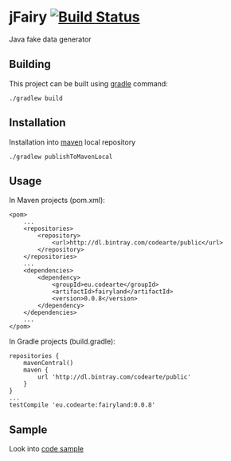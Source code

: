 jFairy [![Build Status](https://travis-ci.org/Codearte/jfairy.png)](https://travis-ci.org/Codearte/jfairy)
==============

Java fake data generator

Building
---------

This project can be built using [gradle](http://www.gradle.org/) command:

    ./gradlew build

Installation
------------

Installation into [maven](http://maven.apache.org/) local repository

    ./gradlew publishToMavenLocal

Usage
-----

In Maven projects (pom.xml):

    <pom>
        ...
        <repositories>
            <repository>
                <url>http://dl.bintray.com/codearte/public</url>
            </repository>
        </repositories>
        ...
        <dependencies>
            <dependency>
                <groupId>eu.codearte</groupId>
                <artifactId>fairyland</artifactId>
                <version>0.0.8</version>
            </dependency>
        </dependencies>
        ...
    </pom>

In Gradle projects (build.gradle):

    repositories {
        mavenCentral()
        maven {
            url 'http://dl.bintray.com/codearte/public'
        }
    }
    ...
    testCompile 'eu.codearte:fairyland:0.0.8'

Sample
------

Look into [code sample](https://github.com/Codearte/fairyland/tree/master/src/test/groovy/snippets/)

